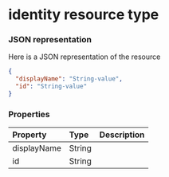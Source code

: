 # identity resource type



### JSON representation

Here is a JSON representation of the resource

<!-- {
  "blockType": "resource",
  "optionalProperties": [

  ],
  "@odata.type": "microsoft.graph.identity"
}-->

```json
{
  "displayName": "String-value",
  "id": "String-value"
}

```
### Properties
| Property	   | Type	|Description|
|:---------------|:--------|:----------|
|displayName|String||
|id|String||

<!-- uuid: 2fa2e1b3-6051-4c96-adea-080868509487
2015-10-19 08:55:35 UTC -->
<!-- {
  "type": "#page.annotation",
  "description": "identity resource",
  "keywords": "",
  "section": "documentation",
  "tocPath": ""
}-->